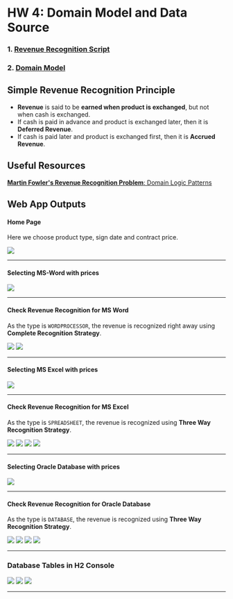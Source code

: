# HW 4: Domain Model and Data Source

### 1. [Revenue Recognition Script](https://github.com/Suyogyart/SAD-2021/tree/master/HW4/revenue-recognition)
### 2. [Domain Model](https://github.com/Suyogyart/SAD-2021/tree/master/HW4/domain-model)


## Simple Revenue Recognition Principle
* **Revenue** is said to be **earned when product is exchanged**,
    but not when cash is exchanged.
* If cash is paid in advance and product is exchanged later, then it is **Deferred Revenue**.
* If cash is paid later and product is exchanged first, then it is **Accrued Revenue**.


## Useful Resources
[**Martin Fowler's Revenue Recognition Problem**: Domain Logic Patterns](http://lorenzo-dee.blogspot.com/2015/08/domain-logic-patterns.html)

## Web App Outputs
#### Home Page
Here we choose product type, sign date and contract price.

![](img/home.png)

---

#### Selecting MS-Word with prices

![](img/msword_addContract.png)

---

#### Check Revenue Recognition for MS Word
As the type is `WORDPROCESSOR`, the revenue is recognized right away using **Complete Recognition Strategy**.

![](img/msword_check_next_day.png)
![](img/msword_check_rr.png)

---

#### Selecting MS Excel with prices

![](img/spreadsheet_addContract.png)

---

#### Check Revenue Recognition for MS Excel
As the type is `SPREADSHEET`, the revenue is recognized using **Three Way Recognition Strategy**.

![](img/spreadsheet_check_next_day.png)
![](img/spreadsheet_check_rr_1.png)
![](img/spreadsheet_check_rr_2.png)
![](img/spreadsheet_check_rr_3.png)

---

#### Selecting Oracle Database with prices

![](img/database_addContract.png)

---

#### Check Revenue Recognition for Oracle Database
As the type is `DATABASE`, the revenue is recognized using **Three Way Recognition Strategy**.

![](img/database_check.png)
![](img/database_check_rr_1.png)
![](img/database_check_rr_2.png)
![](img/database_check_rr_3.png)

---

### Database Tables in H2 Console

![](img/h2_product.png)
![](img/h2_contract.png)
![](img/h2_rr.png)

---